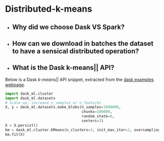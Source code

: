 # Distributed-k-means

- ## Why did we choose Dask VS Spark?
- ## How can we download in batches the dataset to have a sensical distributed operation?
- ## What is the Dask k-means|| API?
Below is a Dask _k-means||_ API snippet, extracted from the [dask examples webpage](https://examples.dask.org/machine-learning/training-on-large-datasets.html?highlight=k%20means).
``` python
import dask_ml.cluster
import dask_ml.datasets
# Scale up: increase n_samples or n_features
X, y = dask_ml.datasets.make_blobs(n_samples=1000000,
                                   chunks=100000,
                                   random_state=0,
                                   centers=3)
X = X.persist()
km = dask_ml.cluster.KMeans(n_clusters=3, init_max_iter=2, oversampling_factor=10)
km.fit(X)
```
